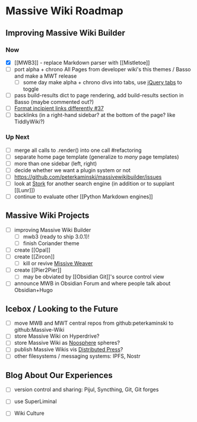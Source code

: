 # Massive Wiki Roadmap

## Improving Massive Wiki Builder

### Now

- [x] [[MWB3]] - replace Markdown parser with [[Mistletoe]]
- [ ] port alpha + chrono All Pages from developer wiki's this themes / Basso and make a MWT release
	- [ ] some day make alpha + chrono divs into tabs, use [jQuery tabs](https://jqueryui.com/tabs/) to toggle
- [ ] pass build-results dict to page rendering, add build-results section in Basso (maybe commented out?)
- [ ] [Format incipient links differently #37](https://github.com/peterkaminski/massivewikibuilder/issues/37)
- [ ] backlinks (in a right-hand sidebar? at the bottom of the page? like TiddlyWiki?)

### Up Next

- [ ] merge all calls to .render() into one call #refactoring
- [ ] separate home page template (generalize to _many_ page templates)
- [ ] more than one sidebar (left, right)
- [ ] decide whether we want a plugin system or not
- [ ] <https://github.com/peterkaminski/massivewikibuilder/issues>
- [ ] look at [Stork](https://stork-search.net/) for another search engine (in addition or to supplant [[Lunr]])
- [ ] continue to evaluate other [[Python Markdown engines]]

## Massive Wiki Projects

- [ ] improving Massive Wiki Builder
	- [ ] mwb3 (ready to ship 3.0.1)!
	- [ ] finish Coriander theme
- [ ] create [[Opal]]
- [ ] create [[Zircon]]
	- [ ] kill or revive [Missive Weaver](https://github.com/peterkaminski/missive-weaver)
- [ ] create [[Pier2Pier]]
	- [ ] may be obviated by [[Obsidian Git]]'s source control view
- [ ] announce MWB in Obsidian Forum and where people talk about Obsidian+Hugo

## Icebox / Looking to the Future

- [ ] move MWB and MWT central repos from github:peterkaminski to github:Massive-Wiki
- [ ] store Massive Wiki on Hyperdrive?
- [ ] store Massive Wiki as [Noosphere](https://subconscious.substack.com/p/noosphere-a-protocol-for-thought) spheres?
- [ ] publish Massive Wikis vis [Distributed Press](https://distributed.press/)?
- [ ] other filesystems / messaging systems: IPFS, Nostr

## Blog About Our Experiences

- [ ] version control and sharing: Pijul, Syncthing, Git, Git forges
- [ ] use SuperLiminal
- [ ] Wiki Culture

